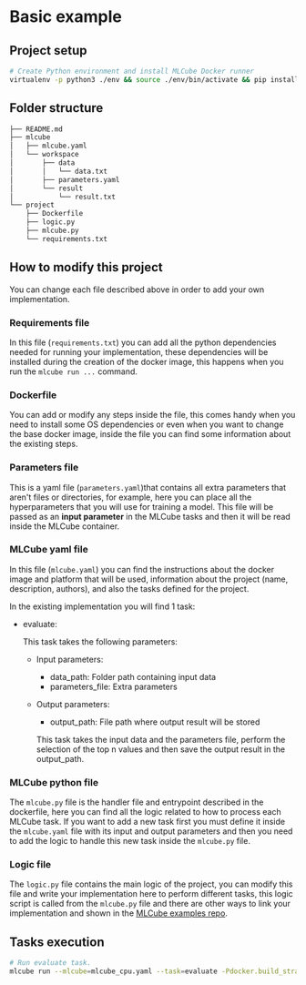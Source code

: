 # Basic example

## Project setup

```bash
# Create Python environment and install MLCube Docker runner 
virtualenv -p python3 ./env && source ./env/bin/activate && pip install mlcube-docker
```

## Folder structure

```bash
├── README.md
├── mlcube
│   ├── mlcube.yaml
│   └── workspace
│       ├── data
│       │   └── data.txt
│       ├── parameters.yaml
│       └── result
│           └── result.txt
└── project
    ├── Dockerfile
    ├── logic.py
    ├── mlcube.py
    └── requirements.txt
```

## How to modify this project

You can change each file described above in order to add your own implementation.

### Requirements file

In this file (`requirements.txt`) you can add all the python dependencies needed for running your implementation, these dependencies will be installed during the creation of the docker image, this happens when you run the ```mlcube run ...``` command.

### Dockerfile

You can add or modify any steps inside the file, this comes handy when you need to install some OS dependencies or even when you want to change the base docker image, inside the file you can find some information about the existing steps.

### Parameters file

This is a yaml file (`parameters.yaml`)that contains all extra parameters that aren't files or directories, for example, here you can place all the hyperparameters that you will use for training a model. This file will be passed as an **input parameter** in the MLCube tasks and then it will be read inside the MLCube container.

### MLCube yaml file

In this file (`mlcube.yaml`) you can find the instructions about the docker image and platform that will be used, information about the project (name, description, authors), and also the tasks defined for the project.

In the existing implementation you will find 1 task:

* evaluate:

    This task takes the following parameters:

  * Input parameters:
    * data_path: Folder path containing input data
    * parameters_file: Extra parameters
  * Output parameters:
    * output_path: File path where output result will be stored

    This task takes the input data and the parameters file, perform the selection of the top n values and then save the output result in the output_path.

### MLCube python file

The `mlcube.py` file is the handler file and entrypoint described in the dockerfile, here you can find all the logic related to how to process each MLCube task. If you want to add a new task first you must define it inside the `mlcube.yaml` file with its input and output parameters and then you need to add the logic to handle this new task inside the `mlcube.py` file.

### Logic file

The `logic.py` file contains the main logic of the project, you can modify this file and write your implementation here to perform different tasks, this logic script is called from the `mlcube.py` file and there are other ways to link your implementation and shown in the [MLCube examples repo](https://github.com/mlcommons/mlcube_examples).

## Tasks execution

```bash
# Run evaluate task.
mlcube run --mlcube=mlcube_cpu.yaml --task=evaluate -Pdocker.build_strategy=always
```
